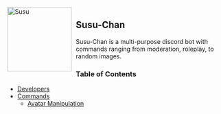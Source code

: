 <img width="150" align="left" style="float: left; margin: 0 10px 0 0;" alt="Susu" src="https://images.sleepydurr.uk/util/SleepyDurr.png">

## Susu-Chan
Susu-Chan is a multi-purpose discord bot with commands ranging from moderation, roleplay, to random images.

### Table of Contents

- [Developers](#developers)
- [Commands](#commands)
    * [Avatar Manipulation](#avatar-manipulation)